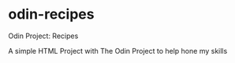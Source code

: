 # odin-recipes
Odin Project: Recipes

A simple HTML Project with The Odin Project to help hone my skills